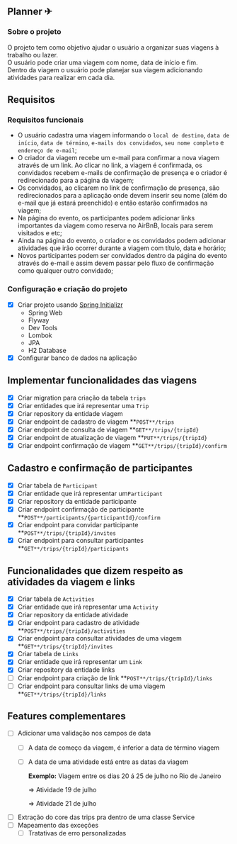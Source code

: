 ## Planner ✈
### Sobre o projeto
<p>O projeto tem como objetivo ajudar o usuário a organizar suas viagens à trabalho ou lazer.<br>
O usuário pode criar uma viagem com nome, data de início e fim.<br>
Dentro da viagem o usuário pode planejar sua viagem adicionando atividades para realizar em cada dia.</p>

## Requisitos
### Requisitos funcionais
-  O usuário cadastra uma viagem informando o ```local de destino```, ```data de início```, ```data de término```, ```e-mails dos convidados```, ```seu nome completo``` e ```endereço de e-mail```;
-  O criador da viagem recebe um e-mail para confirmar a nova viagem através de um link. Ao clicar no link, a viagem é confirmada, os convidados recebem e-mails de confirmação de presença e o criador é redirecionado para a página da viagem;
-  Os convidados, ao clicarem no link de confirmação de presença, são redirecionados para a aplicação onde devem inserir seu nome (além do e-mail que já estará preenchido) e então estarão confirmados na viagem;
-  Na página do evento, os participantes podem adicionar links importantes da viagem como reserva no AirBnB, locais para serem visitados e etc;
-  Ainda na página do evento, o criador e os convidados podem adicionar atividades que irão ocorrer durante a viagem com título, data e horário;
-  Novos participantes podem ser convidados dentro da página do evento através do e-mail e assim devem passar pelo fluxo de confirmação como qualquer outro convidado;

### Configuração e criação do projeto
- [x]  Criar projeto usando [Spring Initializr](https://start.spring.io/)
    - Spring Web
    - Flyway
    - Dev Tools
    - Lombok
    - JPA
    - H2 Database
- [x]  Configurar banco de dados na aplicação

## Implementar funcionalidades das viagens
- [X]  Criar migration para criação da tabela `trips`
- [X]  Criar entidades que irá representar uma `Trip`
- [X]  Criar repository da entidade viagem
- [X]  Criar endpoint de cadastro de viagem **`POST**/trips`
- [X]  Criar endpoint de consulta de viagem **`GET**/trips/{tripId}`
- [X]  Criar endpoint de atualização de viagem **`PUT**/trips/{tripId}`
- [X]  Criar endpoint confirmação de viagem **`GET**/trips/{tripId}/confirm`

## Cadastro e confirmação de participantes
- [X]  Criar tabela de `Participant`
- [X]  Criar entidade que irá representar um`Participant`
- [X]  Criar repository da entidade participante
- [X]  Criar endpoint confirmação de participante **`POST**/participants/{participantId}/confirm`
- [X]  Criar endpoint para convidar participante **`POST**/trips/{tripId}/invites`
- [X]  Criar endpoint para consultar participantes **`GET**/trips/{tripId}/participants`

## Funcionalidades que dizem respeito as atividades da viagem e links
- [X]  Criar tabela de `Activities`
- [X]  Criar entidade que irá representar uma `Activity`
- [X]  Criar repository da entidade atividade
- [X]  Criar endpoint para cadastro de atividade **`POST**/trips/{tripId}/activities`
- [X]  Criar endpoint para consultar atividades de uma viagem **`GET**/trips/{tripId}/invites`
- [X]  Criar tabela de `Links`
- [X]  Criar entidade que irá representar um `Link`
- [X]  Criar repository da entidade links
- [ ]  Criar endpoint para criação de link **`POST**/trips/{tripId}/links`
- [ ]  Criar endpoint para consultar links de uma viagem **`GET**/trips/{tripId}/links`

## Features complementares
- [ ]  Adicionar uma validação nos campos de data
    - [ ]  A data de começo da viagem, é inferior a data de término viagem
    - [ ]  A data de uma atividade está entre as datas da viagem
        
        **Exemplo:**
        Viagem entre os dias 20 á 25 de julho no Rio de Janeiro
        
        ⇒ Atividade 19 de julho
        
        ⇒ Atividade 21 de julho
        
- [ ]  Extração do core das trips pra dentro de uma classe Service
- [ ]  Mapeamento das exceções
    - [ ]  Tratativas de erro personalizadas
